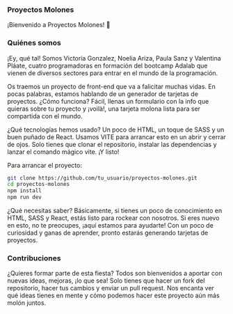 ### Proyectos Molones

¡Bienvenido a Proyectos Molones! 🚀

### Quiénes somos

¡Ey, qué tal! Somos Victoria Gonzalez, Noelia Ariza, Paula Sanz y Valentina Pláate, cuatro programadoras en formación del bootcamp Adalab que vienen de diversos sectores para entrar en el mundo de la programación.

Os traemos un proyecto de front-end que va a falicitar muchas vidas. En pocas palabras, estamos hablando de un generador de tarjetas de proyectos. ¿Cómo funciona? Fácil, llenas un formulario con la info que quieras sobre tu proyecto y ¡voilà!, una tarjeta molona lista para ser compartida con el mundo.

¿Qué tecnologías hemos usado? Un poco de HTML, un toque de SASS y un buen puñado de React. Usamos VITE para arrancar esto en un abrir y cerrar de ojos. Solo tienes que clonar el repositorio, instalar las dependencias y lanzar el comando mágico vite. ¡Y listo!

Para arrancar el proyecto:

```bash
git clone https://github.com/tu_usuario/proyectos-molones.git
cd proyectos-molones
npm install
npm run dev
```

¿Qué necesitas saber? Básicamente, si tienes un poco de conocimiento en HTML, SASS y React, estás listo para rockear con nosotros. Si eres nuevo en esto, no te preocupes, ¡aquí estamos para ayudarte! Con un poco de curiosidad y ganas de aprender, pronto estarás generando tarjetas de proyectos.

### Contribuciones

¿Quieres formar parte de esta fiesta? Todos son bienvenidos a aportar con nuevas ideas, mejoras, ¡lo que sea! Solo tienes que hacer un fork del repositorio, hacer tus cambios y enviar un pull request. Nos encanta ver qué ideas tienes en mente y cómo podemos hacer este proyecto aún más molón juntos.


